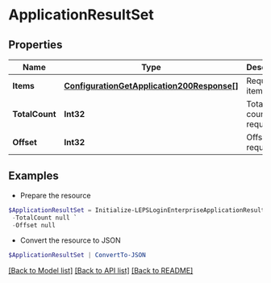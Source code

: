# ApplicationResultSet
## Properties

Name | Type | Description | Notes
------------ | ------------- | ------------- | -------------
**Items** | [**ConfigurationGetApplication200Response[]**](ConfigurationGetApplication200Response.md) | Requested items | [optional] 
**TotalCount** | **Int32** | Total item count (if requested) | [optional] 
**Offset** | **Int32** | Offset requested | [optional] 

## Examples

- Prepare the resource
```powershell
$ApplicationResultSet = Initialize-LEPSLoginEnterpriseApplicationResultSet  -Items null `
 -TotalCount null `
 -Offset null
```

- Convert the resource to JSON
```powershell
$ApplicationResultSet | ConvertTo-JSON
```

[[Back to Model list]](../README.md#documentation-for-models) [[Back to API list]](../README.md#documentation-for-api-endpoints) [[Back to README]](../README.md)

